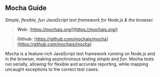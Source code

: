 ## Mocha Guide
*Simple, flexible, fun JavaScript test framework for Node.js & the browser.*

> **Web:** [https://mochajs.org/](https://mochajs.org/)

> **Github:** [https://github.com/mochajs/mocha](https://github.com/mochajs/mocha)

Mocha is a feature-rich JavaScript test framework running on Node.js and in the browser, making asynchronous testing *simple* and *fun*. Mocha tests run serially, allowing for flexible and accurate reporting, while mapping uncaught exceptions to the correct test cases.
